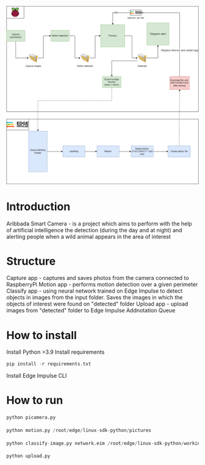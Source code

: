 ![Workflow](img/workflow.png)

Introduction
============

Aribbada Smart Camera - is a project which aims to perform with the help of artificial intelligence the detection (during the day and at night) and alerting people when a wild animal appears in the area of interest

Structure
============

Capture app - captures and saves photos from the camera connected to RaspberryPi
Motion app - performs motion detection over a given perimeter
Classify app - using neural network trained on Edge Impulse to detect objects in images from the input folder. Saves the images in which the objects of interest were found on "detected" folder
Upload app - upload images from "detected" folder to Edge Impulse Addnotation Queue


How to install
============
Install Python >3.9
Install requirements
```python
pip install -r requirements.txt
```
Install Edge Impulse CLI


How to run
============

```python
python picamera.py

python motion.py /root/edge/linux-sdk-python/pictures

python classify-image.py network.eim /root/edge/linux-sdk-python/working/motion

python upload.py
```